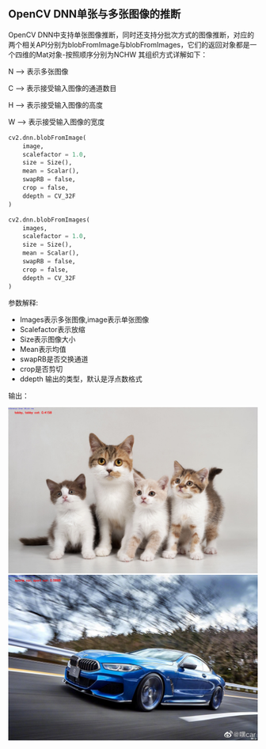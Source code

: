 ## OpenCV DNN单张与多张图像的推断

OpenCV DNN中支持单张图像推断，同时还支持分批次方式的图像推断，对应的两个相关API分别为blobFromImage与blobFromImages，它们的返回对象都是一个四维的Mat对象-按照顺序分别为NCHW 其组织方式详解如下：

N --> 表示多张图像

C --> 表示接受输入图像的通道数目

H --> 表示接受输入图像的高度

W --> 表示接受输入图像的宽度
```python
cv2.dnn.blobFromImage(
    image,
    scalefactor = 1.0,
    size = Size(),
    mean = Scalar(),
    swapRB = false,
    crop = false,
    ddepth = CV_32F
)
```
```python
cv2.dnn.blobFromImages(
	images,
	scalefactor = 1.0,
	size = Size(),
	mean = Scalar(),
	swapRB = false,
	crop = false,
	ddepth = CV_32F 
)
```

参数解释:

- Images表示多张图像,image表示单张图像
- Scalefactor表示放缩
- Size表示图像大小
- Mean表示均值
- swapRB是否交换通道
- crop是否剪切
- ddepth 输出的类型，默认是浮点数格式


输出：

<img src='0.jpg'>

<img src='1.jpg'>